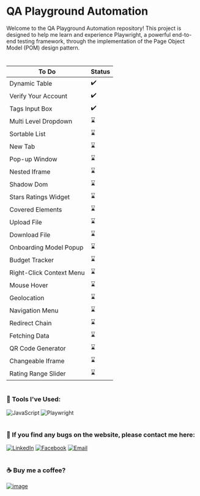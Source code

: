 # QA Playground Automation
Welcome to the QA Playground Automation repository! This project is designed to help me learn and experience Playwright, a powerful end-to-end testing framework, through the implementation of the Page Object Model (POM) design pattern.

#
| To Do                    | Status |
| ------------------------ | ------ |
| Dynamic Table            | ✔️ |
| Verify Your Account      | ✔️ |
| Tags Input Box           | ✔️ |
| Multi Level Dropdown     | ⌛ |
| Sortable List            | ⌛ |
| New Tab                  | ⌛ |
| Pop-up Window            | ⌛ |
| Nested Iframe            | ⌛ |
| Shadow Dom               | ⌛ |
| Stars Ratings Widget     | ⌛ |
| Covered Elements         | ⌛ |
| Upload File              | ⌛ |
| Download File            | ⌛ |
| Onboarding Model Popup   | ⌛ |
| Budget Tracker           | ⌛ |
| Right-Click Context Menu | ⌛ |
| Mouse Hover              | ⌛ |
| Geolocation              | ⌛ |
| Navigation Menu          | ⌛ |
| Redirect Chain           | ⌛ |
| Fetching Data            | ⌛ |
| QR Code Generator        | ⌛ |
| Changeable Iframe        | ⌛ |
| Rating Range Slider      | ⌛ |

#
### 🧰 Tools I've Used:
![JavaScript](https://img.shields.io/badge/JavaScript-F7DF1E?style=for-the-badge&logo=javascript&logoColor=black)
![Playwright](https://img.shields.io/badge/playwright-%232EAD33?style=for-the-badge&logo=playwright&logoColor=white)

#
### 📧 If you find any bugs on the website, please contact me here:
[![LinkedIn](https://img.shields.io/badge/LinkedIn-Melchor%20Callos-blue?style=flat-square&logo=linkedin)](https://linkedin.com/in/melchorcallos)
[![Facebook](https://img.shields.io/badge/facebook-melchorcallos-blue?style=flat-square&logo=facebook)](https://fb.com/melchorcallos)
[![Email](https://img.shields.io/badge/Email-melchorcallos04%40gmail.com-blue?style=flat-square&logo=gmail)](mailto:melchorcallos04@gmail.com)

#
### ☕ Buy me a coffee?
[![image](https://img.shields.io/badge/paypal-melchorcallos04@gmail.com-blue?style=flat-square&logo=paypal)](https://www.paypal.com/paypalme/melchorcallos04)
